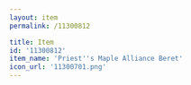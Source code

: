 ```yaml
---
layout: item
permalink: /11300812

title: Item
id: '11300812'
item_name: 'Priest''s Maple Alliance Beret'
icon_url: '11300701.png'
---
```


